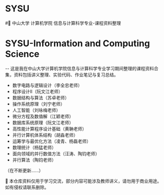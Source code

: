# SYSU
#📘 中山大学 计算机学院 信息与计算科学专业-课程资料整理
   # SYSU-Information and Computing Science
--
这是我在中山大学计算机学院信息与计算科学专业学习期间整理的课程资料合集，资料包括讲义整理、实验代码、作业笔记与复习总结。

- 数字电路与逻辑设计（李全忠老师）
- 程序设计II（阮文江老师）
- 数据结构与算法（苏卓老师）
- 操作系统原理（刘宁老师）
- 人工智能（刘咏梅老师）
- 微分方程及数值解（江颖老师）
- 数据库系统原理（阮文江老师）
- 高性能计算程序设计基础（黄聃老师）
- 并行计算机体系结构（胡淼老师）
- 运筹学与最优化方法（凌青、杨磊老师）
- 数理统计（杨猛老师）
- 面向领域的并行数值方法（汪涛、陶钧老师）
- 并行算法（陶钧老师）

（在不断更新......）

📌 本仓库资料仅用于学习交流，部分内容可能涉及教师讲义，请勿用于商业用途。如有侵权请联系删除。

